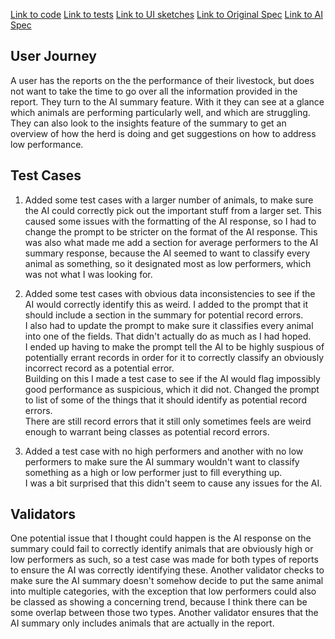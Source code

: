 [Link to code](dataAnalysis.ts)
[Link to tests](dataAnalysis-tests.ts)
[Link to UI sketches](UISketches.png)
[Link to Original Spec](DataAnalysisOrig.Spec)
[Link to AI Spec](DataAnalysisAI.Spec)

## User Journey

A user has the reports on the the performance of their livestock, but does not want to take the time to go over
all the information provided in the report. They turn to the AI summary feature. With it they can see at a glance
which animals are performing particularly well, and which are struggling. They can also look to the insights
feature of the summary to get an overview of how the herd is doing and get suggestions on how to address
low performance.  


## Test Cases

1. Added some test cases with a larger number of animals, to make sure the AI could correctly pick out the 
important stuff from a larger set. This caused some issues with the formatting of the AI response, so
I had to change the prompt to be stricter on the format of the AI response. This was also what made me
add a section for average performers to the AI summary response, because the AI seemed to want to classify
every animal as something, so it designated most as low performers, which was not what I was looking for.  

2. Added some test cases with obvious data inconsistencies to see if the AI would correctly identify this
as weird. I added to the prompt that it should include a section in the summary for potential record errors.  
I also had to update the prompt to make sure it classifies every animal into one of the fields. That didn't
actually do as much as I had hoped.  
I ended up having to make the prompt tell the AI to be highly suspious of potentially errant records in order
for it to correctly classify an obviously incorrect record as a potential error.  
Building on this I made a test case to see if the AI would flag impossibly good performance as suspicious, which
it did not. Changed the prompt to list of some of the things that it should identify as potential record errors.  
There are still record errors that it still only sometimes feels are weird enough to warrant being classes as
potential record errors.  

3. Added a test case with no high performers and another with no low performers to make sure the AI summary
wouldn't want to classify something as a high or low performer just to fill everything up.  
I was a bit surprised that this didn't seem to cause any issues for the AI.  

## Validators
One potential issue that I thought could happen is the AI response on the summary could fail to correctly
identify animals that are obviously high or low performers as such, so a test case was made for both types of
reports to ensure the AI was correctly identifying these. Another validator checks to make sure the AI summary
doesn't somehow decide to put the same animal into multiple categories, with the exception that low performers
could also be classed as showing a concerning trend, because I think there can be some overlap between those
two types. Another validator ensures that the AI summary only includes animals that are actually in the report.  